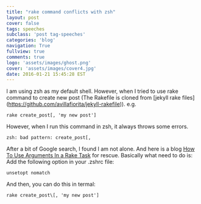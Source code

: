 ```yaml
---
title: "rake command conflicts with zsh"
layout: post
cover: false
tags: speeches
subclass: 'post tag-speeches'
categories: 'blog'
navigation: True
fullview: true
comments: true
logo: 'assets/images/ghost.png'
cover: 'assets/images/cover4.jpg'
date: 2016-01-21 15:45:28 EST
---
```


I am using zsh as my default shell. However, when I tried to use rake command to create new post (The Rakefile is cloned from [jekyll rake files] (https://github.com/avillafiorita/jekyll-rakefile)). e.g. 

```
rake create_post[, 'my new post']
```

However, when I run this command in zsh, it always throws some errors. 

```
zsh: bad pattern: create_post[,
```

After a bit of Google search, I found I am not alone. And here is a blog [How To Use Arguments In a Rake Task](https://robots.thoughtbot.com/how-to-use-arguments-in-a-rake-task) for rescue. Basically what need to do is:
Add the following option in your .zshrc file:

```
unsetopt nomatch
```

And then, you can do this in termal:

```
rake create_post\[, 'my new post']
```




